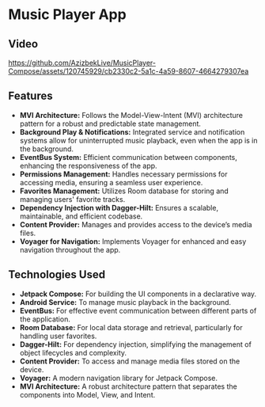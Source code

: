 # Music Player App

## Video


https://github.com/AzizbekLive/MusicPlayer-Compose/assets/120745929/cb2330c2-5a1c-4a59-8607-4664279307ea



## Features

- **MVI Architecture:** Follows the Model-View-Intent (MVI) architecture pattern for a robust and predictable state management.
- **Background Play & Notifications:** Integrated service and notification systems allow for uninterrupted music playback, even when the app is in the background.
- **EventBus System:** Efficient communication between components, enhancing the responsiveness of the app.
- **Permissions Management:** Handles necessary permissions for accessing media, ensuring a seamless user experience.
- **Favorites Management:** Utilizes Room database for storing and managing users' favorite tracks.
- **Dependency Injection with Dagger-Hilt:** Ensures a scalable, maintainable, and efficient codebase.
- **Content Provider:** Manages and provides access to the device’s media files.
- **Voyager for Navigation:** Implements Voyager for enhanced and easy navigation throughout the app.

## Technologies Used

- **Jetpack Compose:** For building the UI components in a declarative way.
- **Android Service:** To manage music playback in the background.
- **EventBus:** For effective event communication between different parts of the application.
- **Room Database:** For local data storage and retrieval, particularly for handling user favorites.
- **Dagger-Hilt:** For dependency injection, simplifying the management of object lifecycles and complexity.
- **Content Provider:** To access and manage media files stored on the device.
- **Voyager:** A modern navigation library for Jetpack Compose.
- **MVI Architecture:** A robust architecture pattern that separates the components into Model, View, and Intent.
